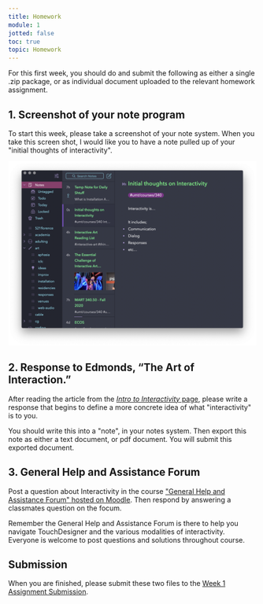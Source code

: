 ```yaml
---
title: Homework
module: 1
jotted: false
toc: true
topic: Homework
---
```


For this first week, you should do and submit the following as either a single .zip package, or as individual document uploaded to the relevant homework assignment.

## 1. Screenshot of your note program

To start this week, please take a screenshot of your note system. When you take this screen shot, I would like you to have a note pulled up of your "initial thoughts of interactivity".

![Homework 1, screenshot example of notes program, with initial thoughts on interactivity.](../imgs/hw1-example.png "Homework 1, screenshot example of notes program, with initial thoughts on interactivity.")

## 2. Response to Edmonds, “The Art of Interaction.”

After reading the article from the [_Intro to Interactivity_ page]({{site.baseurl}}/modules/week-1/interactive-intro/#further-reading), please write a response that begins to define a more concrete idea of what "interactivity" is to you.

You should write this into a "note", in your notes system. Then export this note as either a text document, or pdf document. You will submit this exported document.


## 3. General Help and Assistance Forum

Post a question about Interactivity in the course ["General Help and Assistance Forum" hosted on Moodle](https://moodle.umt.edu/mod/hsuforum/view.php?id=2299977).
Then respond by answering a classmates question on the focum. 

Remember the General Help and Assistance Forum is there to help you navigate TouchDesigner and the various modalities of interactivity. Everyone is welcome to post questions and solutions throughout course. 

## Submission

When you are finished, please submit these two files to the [Week 1 Assignment Submission](https://moodle.umt.edu/mod/assign/view.php?id=2299982&forceview=1).
